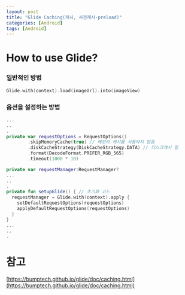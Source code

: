 ```yaml
---
layout: post
title: "Glide Caching(캐시, 사전캐시-preload)"
categories: [Android]
tags: [Android]
---
```


# How to use Glide?

### 일반적인 방법

```kotlin
Glide.with(context).load(imageUrl).into(imageView)
```

### 옵션을 설정하는 방법

```kotlin
...
..
.
private var requestOptions = RequestOptions()
        .skipMemoryCache(true) // 메모리 캐시를 사용하지 않음
        .diskCacheStrategy(DiskCacheStrategy.DATA) // 디스크캐시 함
        .format(DecodeFormat.PREFER_RGB_565)
        .timeout(1000 * 10)

private var requestManager:RequestManager?
...
..
.
private fun setupGlide() { // 초기화 코드
  requestManager = Glide.with(context).apply {
    setDefaultRequestOptions(requestOptions)
    applyDefaultRequestOptions(requestOptions)
  }
}
...
..
.
```

# 참고

[https://bumptech.github.io/glide/doc/caching.html](https://bumptech.github.io/glide/doc/caching.html)